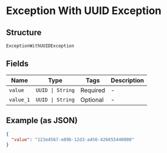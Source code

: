 
# Exception With UUID Exception

## Structure

`ExceptionWithUUIDException`

## Fields

| Name | Type | Tags | Description |
|  --- | --- | --- | --- |
| `value` | `UUID \| String` | Required | - |
| `value_1` | `UUID \| String` | Optional | - |

## Example (as JSON)

```json
{
  "value": "123e4567-e89b-12d3-a456-426655440000"
}
```


